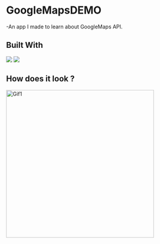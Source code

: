 # GoogleMapsDEMO

-An app I made to learn about GoogleMaps API.

## Built With 

<code><img src="https://www.vectorlogo.zone/logos/kotlinlang/kotlinlang-ar21.svg"></code>
<code><img src="https://www.vectorlogo.zone/logos/android/android-ar21.svg"></code>

## How does it look ?

<p>
<img height= "400" src="https://media.giphy.com/media/ZGYbezRixkLZoLqMdU/giphy.gif" alt="Gif1" />
</p>
